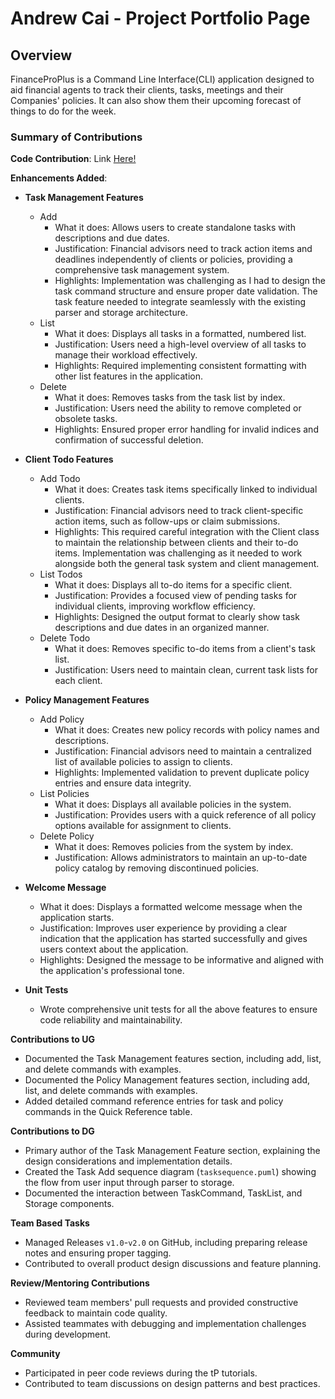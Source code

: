 # Andrew Cai - Project Portfolio Page

## Overview
FinanceProPlus is a Command Line Interface(CLI) application designed to aid financial agents to track their clients,
tasks, meetings and their Companies' policies. It can also show them their upcoming forecast of things to do for the week.

### Summary of Contributions

**Code Contribution**: Link [Here!](https://nus-cs2113-ay2526s1.github.io/tp-dashboard/?search=andrewcai8&sort=groupTitle&sortWithin=title&timeframe=commit&mergegroup=&groupSelect=groupByRepos&breakdown=true&checkedFileTypes=docs~functional-code~test-code~other&since=2025-09-19T00%3A00%3A00&filteredFileName=&tabOpen=true&tabType=authorship&tabAuthor=andrewcai8&tabRepo=AY2526S1-CS2113-W12-2%2Ftp%5Bmaster%5D&authorshipIsMergeGroup=false&authorshipFileTypes=docs~functional-code~test-code~other&authorshipIsBinaryFileTypeChecked=false&authorshipIsIgnoredFilesChecked=false)

**Enhancements Added**:

- **Task Management Features**
  * Add
    * What it does: Allows users to create standalone tasks with descriptions and due dates.
    * Justification: Financial advisors need to track action items and deadlines independently of clients or policies, providing a comprehensive task management system.
    * Highlights: Implementation was challenging as I had to design the task command structure and ensure proper date validation. The task feature needed to integrate seamlessly with the existing parser and storage architecture.
  * List
    * What it does: Displays all tasks in a formatted, numbered list.
    * Justification: Users need a high-level overview of all tasks to manage their workload effectively.
    * Highlights: Required implementing consistent formatting with other list features in the application.
  * Delete
    * What it does: Removes tasks from the task list by index.
    * Justification: Users need the ability to remove completed or obsolete tasks.
    * Highlights: Ensured proper error handling for invalid indices and confirmation of successful deletion.

- **Client Todo Features**
  * Add Todo
    * What it does: Creates task items specifically linked to individual clients.
    * Justification: Financial advisors need to track client-specific action items, such as follow-ups or claim submissions.
    * Highlights: This required careful integration with the Client class to maintain the relationship between clients and their to-do items. Implementation was challenging as it needed to work alongside both the general task system and client management.
  * List Todos
    * What it does: Displays all to-do items for a specific client.
    * Justification: Provides a focused view of pending tasks for individual clients, improving workflow efficiency.
    * Highlights: Designed the output format to clearly show task descriptions and due dates in an organized manner.
  * Delete Todo
    * What it does: Removes specific to-do items from a client's task list.
    * Justification: Users need to maintain clean, current task lists for each client.

- **Policy Management Features**
  * Add Policy
    * What it does: Creates new policy records with policy names and descriptions.
    * Justification: Financial advisors need to maintain a centralized list of available policies to assign to clients.
    * Highlights: Implemented validation to prevent duplicate policy entries and ensure data integrity.
  * List Policies
    * What it does: Displays all available policies in the system.
    * Justification: Provides users with a quick reference of all policy options available for assignment to clients.
  * Delete Policy
    * What it does: Removes policies from the system by index.
    * Justification: Allows administrators to maintain an up-to-date policy catalog by removing discontinued policies.

- **Welcome Message**
  * What it does: Displays a formatted welcome message when the application starts.
  * Justification: Improves user experience by providing a clear indication that the application has started successfully and gives users context about the application.
  * Highlights: Designed the message to be informative and aligned with the application's professional tone.

- **Unit Tests**
  * Wrote comprehensive unit tests for all the above features to ensure code reliability and maintainability.

**Contributions to UG**

- Documented the Task Management features section, including add, list, and delete commands with examples.
- Documented the Policy Management features section, including add, list, and delete commands with examples.
- Added detailed command reference entries for task and policy commands in the Quick Reference table.

**Contributions to DG**

- Primary author of the Task Management Feature section, explaining the design considerations and implementation details.
- Created the Task Add sequence diagram (`tasksequence.puml`) showing the flow from user input through parser to storage.
- Documented the interaction between TaskCommand, TaskList, and Storage components.

**Team Based Tasks**

- Managed Releases `v1.0`-`v2.0` on GitHub, including preparing release notes and ensuring proper tagging.
- Contributed to overall product design discussions and feature planning.

**Review/Mentoring Contributions**

- Reviewed team members' pull requests and provided constructive feedback to maintain code quality.
- Assisted teammates with debugging and implementation challenges during development.

**Community**

- Participated in peer code reviews during the tP tutorials.
- Contributed to team discussions on design patterns and best practices.

